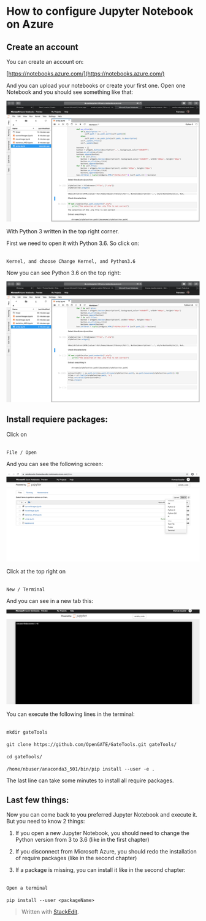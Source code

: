
# How to configure Jupyter Notebook on Azure

  

## Create an account

  

You can create an account on:

[https://notebooks.azure.com/](https://notebooks.azure.com/)

  

And you can upload your notebooks or create your first one. Open one Notebook and you should see something like that:

  

![](pictures/jupyterNotebookAzure1.png)

  

With Python 3 written in the top right corner.

First we need to open it with Python 3.6. So click on:

```

Kernel, and choose Change Kernel, and Python3.6

```

  

Now you can see Python 3.6 on the top right:

![](pictures/jupyterNotebookAzure2.png)

  

## Install requiere packages:

  

Click on

````

File / Open

````

And you can see the following screen:

  

![](pictures/jupyterNotebookAzure3.png)

  

Click at the top right on

```

New / Terminal

```

And you can see in a new tab this:

  

![](pictures/jupyterNotebookAzure4.png)

  

You can execute the following lines in the terminal:

  

```

mkdir gateTools

git clone https://github.com/OpenGATE/GateTools.git gateTools/

cd gateTools/

/home/nbuser/anaconda3_501/bin/pip install --user -e .

```

  

The last line can take some minutes to install all require packages.

  

## Last few things:

  

Now you can come back to you preferred Jupyter Notebook and execute it. But you need to know 2 things:

1. If you open a new Jupyter Notebook, you should need to change the Python version from 3 to 3.6 (like in the first chapter)

2.  If you disconnect from Microsoft Azure, you should redo the installation of require packages (like in the second chapter)

3. If a package is missing, you can install it like in the second chapter:

```

Open a terminal

pip install --user <packageName>

```

  

> Written with [StackEdit](https://stackedit.io/).

<!--stackedit_data:

eyJoaXN0b3J5IjpbMTM3ODE3OTY1NF19
<!--stackedit_data:
eyJoaXN0b3J5IjpbMTAyNjgxMjk4Nl19
-->
